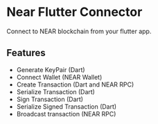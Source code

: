 # Near Flutter Connector
Connect to NEAR blockchain from your flutter app.

## Features
- Generate KeyPair (Dart)
- Connect Wallet (NEAR Wallet)
- Create Transaction (Dart and NEAR RPC)
- Serialize Transaction (Dart)
- Sign Transaction (Dart)
- Serialize Signed Transaction (Dart)
- Broadcast transaction (NEAR RPC)
